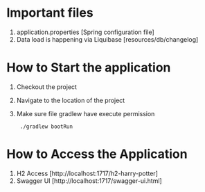 # Important files
1. application.properties [Spring configuration file]
1. Data load is happening via Liquibase [resources/db/changelog] 

# How to Start the application
1. Checkout the project
1. Navigate to the location of the project
1. Make sure file gradlew have execute permission

        ./gradlew bootRun
     
# How to Access the Application
1. H2 Access [http://localhost:1717/h2-harry-potter]
1. Swagger UI [http://localhost:1717/swagger-ui.html]
